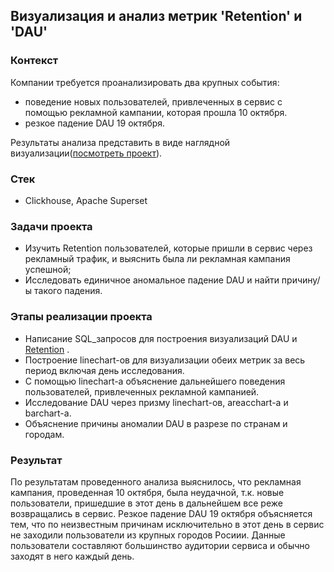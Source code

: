 ## Визуализация и анализ метрик 'Retention' и 'DAU'

### Контекст
Компании требуется проанализировать два крупных события:
 - поведение новых пользователей, привлеченных в сервис с помощью рекламной кампании, которая прошла 10 октября.
 - резкое падение DAU 19 октября.

Результаты анализа представить в виде наглядной визуализации([посмотреть проект](https://drive.google.com/file/d/16hip1McT7287kzGGX4_06lAiPcm7I0ww/view)). 


### Стек
 - Clickhouse, Apache Superset

### Задачи проекта
 - Изучить Retention пользователей, которые пришли в сервис через рекламный трафик, и выяснить была ли рекламная кампания успешной;
 - Исследовать единичное аномальное падение DAU и найти причину/ы такого падения.


### Этапы реализации проекта
 - Написание SQL_запросов для построения визуализаций DAU и [Retention](https://drive.google.com/file/d/1AAgN7cv8D6OBxsc00QOKyelI6ojdGcNs/view) .
 - Построение linechart-ов для визуализации обеих метрик за весь период включая день исследования.
 - С помощью linechart-а объяснение дальнейшего поведения пользователей, привлеченных рекламной кампанией.
 - Исследование DAU через призму linechart-ов, areaсchart-а и barchart-а.
 - Объяснение причины аномалии DAU в разрезе по странам и городам.

### Результат
По результатам проведенного анализа выяснилось, что рекламная кампания, проведенная 10 октября, была неудачной, т.к. новые пользователи, пришедшие в этот день в дальнейшем все реже возвращались в сервис.
Резкое падение DAU 19 октября объясняется тем, что по неизвестным причинам исключительно в этот день в сервис не заходили пользователи из крупных городов Росиии. Данные пользователи составляют большинство аудитории сервиса и обычно заходят в него каждый день.
